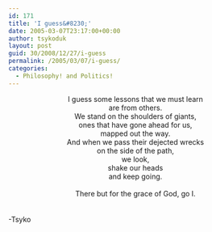 ```yaml
---
id: 171
title: 'I guess&#8230;'
date: 2005-03-07T23:17:00+00:00
author: tsykoduk
layout: post
guid: 30/2008/12/27/i-guess
permalink: /2005/03/07/i-guess/
categories:
  - Philosophy! and Politics!
---
```

<center>I guess some lessons that we must learn <br />are from others.<br />We stand on the shoulders of giants, <br />ones that have gone ahead for us,<br />mapped out the way. <br />And when we pass their dejected wrecks <br />on the side of the path, <br />we look, <br />shake our heads <br />and keep going.<br /><br />There but for the grace of God, go I.</center><br /><br />-Tsyko